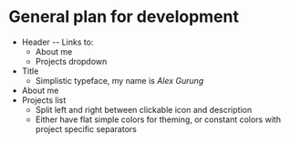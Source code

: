 # General plan for development

* Header -- Links to: 
    * About me
    * Projects dropdown
* Title
    * Simplistic typeface, my name is _Alex Gurung_
* About me
* Projects list
    * Split left and right between clickable icon and description
    * Either have flat simple colors for theming, or constant colors with project specific separators